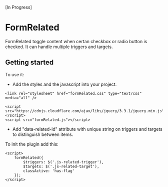 [In Progress]
# FormRelated

FormRelated toggle content when certan checkbox or radio button is checked. It can handle multiple triggers and targets.

## Getting started
To use it:
- Add the styles and the javascript into your project.

```
<link rel="stylesheet" href="formRelated.css" type="text/css" media="all" />

<script src="https://cdnjs.cloudflare.com/ajax/libs/jquery/3.3.1/jquery.min.js"></script>
<script src="formRelated.js"></script>
```

- Add "data-related-id" attribute with unique string on triggers and targets to distinguish between items.

To init the plugin add this:

```
<script>
	formRelated({
		$triggers: $('.js-related-trigger'),
		$targets: $('.js-related-target'),
		classActive: 'has-flag'
	});
</script>
```